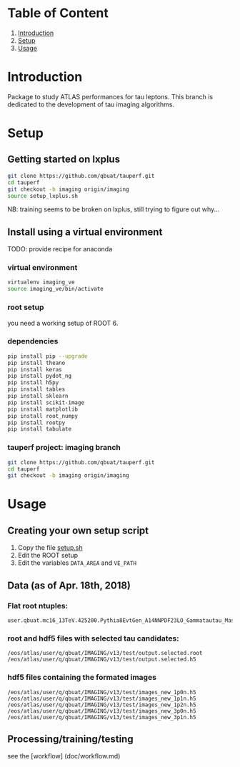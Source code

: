# Table of Content

1. [Introduction](#introduction)
2. [Setup](#setup)
3. [Usage](#usage)

# Introduction
Package to study ATLAS performances for tau leptons. This branch is dedicated to the development of tau imaging algorithms.

# Setup 
## Getting started on lxplus
```bash
git clone https://github.com/qbuat/tauperf.git
cd tauperf
git checkout -b imaging origin/imaging
source setup_lxplus.sh
```
NB: training seems to be broken on lxplus, still trying to figure out why...

## Install using a virtual environment
TODO: provide recipe for anaconda

### virtual environment
```bash
virtualenv imaging_ve
source imaging_ve/bin/activate
```
### root setup
you need a working setup of ROOT 6.

### dependencies
```bash
pip install pip --upgrade
pip install theano
pip install keras
pip install pydot_ng
pip install h5py
pip install tables
pip install sklearn
pip install scikit-image
pip install matplotlib
pip install root_numpy
pip install rootpy
pip install tabulate
```
### tauperf project: imaging branch
```bash
git clone https://github.com/qbuat/tauperf.git
cd tauperf
git checkout -b imaging origin/imaging
```
# Usage
## Creating your own setup script
1. Copy the file [setup.sh](setup.sh)
1. Edit the ROOT setup
1. Edit the variables `DATA_AREA` and `VE_PATH` 

## Data (as of Apr. 18th, 2018)
### Flat root ntuples:
```
user.qbuat.mc16_13TeV.425200.Pythia8EvtGen_A14NNPDF23LO_Gammatautau_MassWeight.recon.ESD.e5468_s3170_r9466.tauid.v2_OUT
```

### root and hdf5 files with selected tau candidates:
```
/eos/atlas/user/q/qbuat/IMAGING/v13/test/output.selected.root
/eos/atlas/user/q/qbuat/IMAGING/v13/test/output.selected.h5
```

### hdf5 files containing the formated images
```
/eos/atlas/user/q/qbuat/IMAGING/v13/test/images_new_1p0n.h5
/eos/atlas/user/q/qbuat/IMAGING/v13/test/images_new_1p1n.h5
/eos/atlas/user/q/qbuat/IMAGING/v13/test/images_new_1p2n.h5
/eos/atlas/user/q/qbuat/IMAGING/v13/test/images_new_3p0n.h5
/eos/atlas/user/q/qbuat/IMAGING/v13/test/images_new_3p1n.h5
```

## Processing/training/testing
see the [workflow] (doc/workflow.md)

